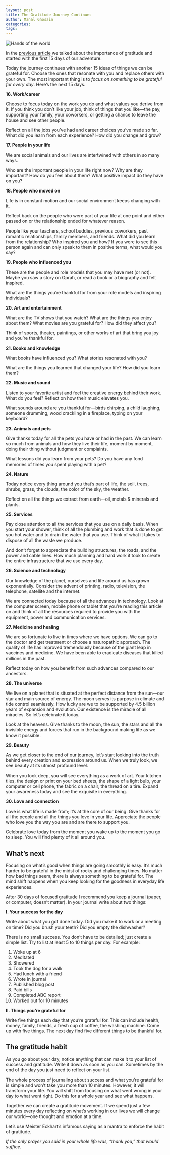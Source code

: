 ```yaml
---
layout: post
title: The Gratitude Journey Continues
author: Manal Ghosain
categories:
tags:
---
```


![Hands of the world](/images/hands.jpg)

In the [previous article](/a-gratitude-journey/) we talked about the importance of gratitude and started with the first 15 days of our adventure. 

Today the journey continues with another 15 ideas of things we can be grateful for. Choose the ones that resonate with you and replace others with your own. The most important thing is to _focus on something to be grateful for every day_. Here’s the next 15 days. 

**16. Work/career**

Choose to focus today on the work you do and what values you derive from it. If you think you don’t like your job, think of things that you like—the pay, supporting your family, your coworkers, or getting a chance to leave the house and see other people.

Reflect on all the jobs you’ve had and career choices you’ve made so far. What did you learn from each experience? How did you change and grow?

**17. People in your life**

We are social animals and our lives are intertwined with others in so many ways.

Who are the important people in your life right now? Why are they important? How do you feel about them? What positive impact do they have on you?

**18. People who moved on**

Life is in constant motion and our social environment keeps changing with it.

Reflect back on the people who were part of your life at one point and either passed on or the relationship ended for whatever reason.

People like your teachers, school buddies, previous coworkers, past romantic relationships, family members, and friends. What did you learn from the relationship? Who inspired you and how? If you were to see this person again and can only speak to them in positive terms, what would you say?

**19. People who influenced you**

These are the people and role models that you may have met (or not). Maybe you saw a story on Oprah, or read a book or a biography and felt inspired.

What are the things you’re thankful for from your role models and inspiring individuals?

**20. Art and entertainment**

What are the TV shows that you watch? What are the things you enjoy about them? What movies are you grateful for? How did they affect you?

Think of sports, theater, paintings, or other works of art that bring you joy and you’re thankful for.

**21. Books and knowledge**

What books have influenced you? What stories resonated with you?

What are the things you learned that changed your life? How did you learn them?

**22. Music and sound**

Listen to your favorite artist and feel the creative energy behind their work. What do you feel? Reflect on how their music elevates you.

What sounds around are you thankful for—birds chirping, a child laughing, someone drumming, wood crackling in a fireplace, typing on your keyboard?

**23. Animals and pets**

Give thanks today for all the pets you have or had in the past. We can learn so much from animals and how they live their life, moment by moment, doing their thing without judgment or complaints.

What lessons did you learn from your pets? Do you have any fond memories of times you spent playing with a pet?

**24. Nature**

Today notice every thing around you that’s part of life, the soil, trees, shrubs, grass, the clouds, the color of the sky, the weather.

Reflect on all the things we extract from earth—oil, metals & minerals and plants.

**25. Services**

Pay close attention to all the services that you use on a daily basis. When you start your shower, think of all the plumbing and work that is done to get you hot water and to drain the water that you use. Think of what it takes to dispose of all the waste we produce.

And don’t forget to appreciate the building structures, the roads, and the power and cable lines. How much planning and hard work it took to create the entire infrastructure that we use every day.

**26. Science and technology**

Our knowledge of the planet, ourselves and life around us has grown exponentially. Consider the advent of printing, radio, television, the telephone, satellite and the internet.

We are connected today because of all the advances in technology.  Look at the computer screen, mobile phone or tablet that you’re reading this article on and think of all the resources required to provide you with the equipment, power and communication services.

**27. Medicine and healing**

We are so fortunate to live in times where we have options. We can go to the doctor and get treatment or choose a naturopathic approach. The quality of life has improved tremendously because of the giant leap in vaccines and  medicine. We have been able to eradicate diseases that killed millions in the past.

Reflect today on how you benefit from such advances compared to our ancestors.

**28. The universe**

We live on a planet that is situated at the perfect distance from the sun—our star and main source of energy. The moon serves its purpose in climate and tide control seamlessly. How lucky are we to be supported by 4.5 billion years of expansion and evolution. Our existence is the miracle of all miracles. So let’s celebrate it today.

Look at the heavens. Give thanks to the moon, the sun, the stars and all the invisible energy and forces that run in the background making life as we know it possible.

**29. Beauty**

As we get closer to the end of our journey, let’s start looking into the truth behind every creation and expression around us. When we truly look, we see beauty at its utmost profound level.

When you look deep, you will see everything as a work of art. Your kitchen tiles, the design or print on your bed sheets, the shape of a light bulb, your computer or cell phone, the fabric on a chair, the thread on a tire. Expand your awareness today and see the exquisite in everything.

**30. Love and connection**

Love is what life is made from; it’s at the core of our being. Give thanks for all the people and all the things you love in your life. Appreciate the people who love you the way you are and are there to support you.

Celebrate love today from the moment you wake up to the moment you go to sleep. You will find plenty of it all around you.

## What’s next

Focusing on what’s good when things are going smoothly is easy. It’s much harder to be grateful in the midst of rocky and challenging times. No matter how bad things seem, there is always something to be grateful for. The mind shift happens when you keep looking for the goodness in everyday life experiences.

After 30 days of focused gratitude I recommend you keep a journal (paper, or computer, doesn’t matter). In your journal write about two things:

**I. Your success for the day**

Write about what you got done today. Did you make it to work or a meeting on time? Did you brush your teeth? Did you empty the dishwasher?

There is no small success.  You don’t have to be detailed; just create a simple list. Try to list at least 5 to 10 things per day. For example:

1. Woke up at 6
2. Meditated
3. Showered
4. Took the dog for a walk
5. Had lunch with a friend
6. Wrote in journal
7. Published blog post
8. Paid bills
9. Completed ABC report
10. Worked out for 10 minutes

**II. Things you’re grateful for**

Write five things each day that you’re grateful for. This can include health, money, family, friends, a fresh cup of coffee, the washing machine. Come up with five things. The next day find five different things to be thankful for.

## The gratitude habit

As you go about your day, notice anything that can make it to your list of success and gratitude. Write it down as soon as you can. Sometimes by the end of the day you just need to reflect on your list.

The whole process of journaling about success and what you’re grateful for is simple and won’t take you more than 10 minutes. However, it will transform your life. You will shift from focusing on what went wrong in your day to what went right. Do this for a whole year and see what happens.

Together we can create a gratitude movement. If we spend just a few minutes every day reflecting on what’s working in our lives we will change our world—one thought and emotion at a time.

Let’s use Meister Eckhart’s infamous saying as a mantra to enforce the habit of gratitude.

*If the only prayer you said in your whole life was, “thank you,” that would suffice.*